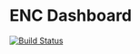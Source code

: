 # ENC Dashboard

[![Build Status](https://travis-ci.org/jbussdieker/ruby-enc.png?branch=master)](https://travis-ci.org/jbussdieker/ruby-enc)
